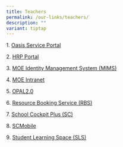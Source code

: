 ```yaml
---
title: Teachers
permalink: /our-links/teachers/
description: ""
variant: tiptap
---
```

1. [Oasis Service Portal](https://for.edu.sg/oasis-service-portal)

2. [HRP Portal](https://www.hrp.gov.sg/hrp/#/)

3. [MOE Identity Management System (MIMS)](https://idp.mims.moe.gov.sg/nidp/saml2/sso)

4. [MOE Intranet](https://intranet.moe.gov.sg/)

5. [OPAL2.0](https://www.opal2.moe.edu.sg/app/learner)

6. [Resource Booking Service (RBS)](https://rbs.avero-tech.com/)

7. [School Cockpit Plus (SC)](https://schoolcockpit.moe.gov.sg/CP/scapp/security)

8. [SCMobile](https://scmobile.moe.edu.sg/login)

9. [Student Learning Space (SLS)](https://vle.learning.moe.edu.sg/login)